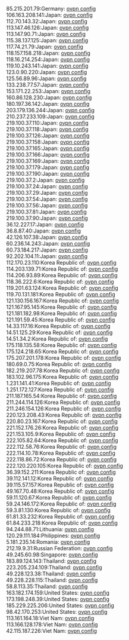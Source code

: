 85.215.201.79:Germany: [ovpn config](vpn/85_215_201_79.ovpn)  
106.163.208.141:Japan: [ovpn config](vpn/106_163_208_141.ovpn)  
112.70.143.32:Japan: [ovpn config](vpn/112_70_143_32.ovpn)  
113.147.46.126:Japan: [ovpn config](vpn/113_147_46_126.ovpn)  
113.147.90.71:Japan: [ovpn config](vpn/113_147_90_71.ovpn)  
115.38.137.125:Japan: [ovpn config](vpn/115_38_137_125.ovpn)  
117.74.21.79:Japan: [ovpn config](vpn/117_74_21_79.ovpn)  
118.157.158.218:Japan: [ovpn config](vpn/118_157_158_218.ovpn)  
118.16.214.254:Japan: [ovpn config](vpn/118_16_214_254.ovpn)  
119.10.243.141:Japan: [ovpn config](vpn/119_10_243_141.ovpn)  
123.0.90.220:Japan: [ovpn config](vpn/123_0_90_220.ovpn)  
125.56.89.96:Japan: [ovpn config](vpn/125_56_89_96.ovpn)  
133.238.77.57:Japan: [ovpn config](vpn/133_238_77_57.ovpn)  
153.171.22.253:Japan: [ovpn config](vpn/153_171_22_253.ovpn)  
160.86.128.230:Japan: [ovpn config](vpn/160_86_128_230.ovpn)  
180.197.36.142:Japan: [ovpn config](vpn/180_197_36_142.ovpn)  
203.179.136.244:Japan: [ovpn config](vpn/203_179_136_244.ovpn)  
210.237.233.109:Japan: [ovpn config](vpn/210_237_233_109.ovpn)  
219.100.37.110:Japan: [ovpn config](vpn/219_100_37_110.ovpn)  
219.100.37.118:Japan: [ovpn config](vpn/219_100_37_118.ovpn)  
219.100.37.126:Japan: [ovpn config](vpn/219_100_37_126.ovpn)  
219.100.37.158:Japan: [ovpn config](vpn/219_100_37_158.ovpn)  
219.100.37.165:Japan: [ovpn config](vpn/219_100_37_165.ovpn)  
219.100.37.166:Japan: [ovpn config](vpn/219_100_37_166.ovpn)  
219.100.37.169:Japan: [ovpn config](vpn/219_100_37_169.ovpn)  
219.100.37.179:Japan: [ovpn config](vpn/219_100_37_179.ovpn)  
219.100.37.190:Japan: [ovpn config](vpn/219_100_37_190.ovpn)  
219.100.37.2:Japan: [ovpn config](vpn/219_100_37_2.ovpn)  
219.100.37.24:Japan: [ovpn config](vpn/219_100_37_24.ovpn)  
219.100.37.29:Japan: [ovpn config](vpn/219_100_37_29.ovpn)  
219.100.37.54:Japan: [ovpn config](vpn/219_100_37_54.ovpn)  
219.100.37.56:Japan: [ovpn config](vpn/219_100_37_56.ovpn)  
219.100.37.81:Japan: [ovpn config](vpn/219_100_37_81.ovpn)  
219.100.37.90:Japan: [ovpn config](vpn/219_100_37_90.ovpn)  
36.12.227.17:Japan: [ovpn config](vpn/36_12_227_17.ovpn)  
36.8.87.40:Japan: [ovpn config](vpn/36_8_87_40.ovpn)  
42.126.107.38:Japan: [ovpn config](vpn/42_126_107_38.ovpn)  
60.236.14.243:Japan: [ovpn config](vpn/60_236_14_243.ovpn)  
60.73.184.217:Japan: [ovpn config](vpn/60_73_184_217.ovpn)  
92.202.104.11:Japan: [ovpn config](vpn/92_202_104_11.ovpn)  
112.170.23.110:Korea Republic of: [ovpn config](vpn/112_170_23_110.ovpn)  
114.203.139.71:Korea Republic of: [ovpn config](vpn/114_203_139_71.ovpn)  
114.206.93.89:Korea Republic of: [ovpn config](vpn/114_206_93_89.ovpn)  
118.36.222.6:Korea Republic of: [ovpn config](vpn/118_36_222_6.ovpn)  
119.201.63.124:Korea Republic of: [ovpn config](vpn/119_201_63_124.ovpn)  
119.70.131.181:Korea Republic of: [ovpn config](vpn/119_70_131_181.ovpn)  
121.130.156.167:Korea Republic of: [ovpn config](vpn/121_130_156_167.ovpn)  
121.167.95.145:Korea Republic of: [ovpn config](vpn/121_167_95_145.ovpn)  
121.181.182.98:Korea Republic of: [ovpn config](vpn/121_181_182_98.ovpn)  
121.191.59.45:Korea Republic of: [ovpn config](vpn/121_191_59_45.ovpn)  
14.33.117.16:Korea Republic of: [ovpn config](vpn/14_33_117_16.ovpn)  
14.51.125.29:Korea Republic of: [ovpn config](vpn/14_51_125_29.ovpn)  
14.51.34.2:Korea Republic of: [ovpn config](vpn/14_51_34_2.ovpn)  
175.118.135.58:Korea Republic of: [ovpn config](vpn/175_118_135_58.ovpn)  
175.124.218.65:Korea Republic of: [ovpn config](vpn/175_124_218_65.ovpn)  
175.207.201.178:Korea Republic of: [ovpn config](vpn/175_207_201_178.ovpn)  
180.69.0.75:Korea Republic of: [ovpn config](vpn/180_69_0_75.ovpn)  
182.219.207.78:Korea Republic of: [ovpn config](vpn/182_219_207_78.ovpn)  
183.102.96.175:Korea Republic of: [ovpn config](vpn/183_102_96_175.ovpn)  
1.231.141.41:Korea Republic of: [ovpn config](vpn/1_231_141_41.ovpn)  
1.251.172.127:Korea Republic of: [ovpn config](vpn/1_251_172_127.ovpn)  
211.187.165.54:Korea Republic of: [ovpn config](vpn/211_187_165_54.ovpn)  
211.244.114.126:Korea Republic of: [ovpn config](vpn/211_244_114_126.ovpn)  
211.246.154.126:Korea Republic of: [ovpn config](vpn/211_246_154_126.ovpn)  
220.123.208.43:Korea Republic of: [ovpn config](vpn/220_123_208_43.ovpn)  
220.80.23.167:Korea Republic of: [ovpn config](vpn/220_80_23_167.ovpn)  
221.152.176.26:Korea Republic of: [ovpn config](vpn/221_152_176_26.ovpn)  
221.153.105.9:Korea Republic of: [ovpn config](vpn/221_153_105_9.ovpn)  
222.105.82.64:Korea Republic of: [ovpn config](vpn/222_105_82_64.ovpn)  
222.112.58.76:Korea Republic of: [ovpn config](vpn/222_112_58_76.ovpn)  
222.114.10.78:Korea Republic of: [ovpn config](vpn/222_114_10_78.ovpn)  
222.118.86.72:Korea Republic of: [ovpn config](vpn/222_118_86_72.ovpn)  
222.120.220.105:Korea Republic of: [ovpn config](vpn/222_120_220_105.ovpn)  
36.39.152.211:Korea Republic of: [ovpn config](vpn/36_39_152_211.ovpn)  
39.112.141.12:Korea Republic of: [ovpn config](vpn/39_112_141_12.ovpn)  
39.115.57.157:Korea Republic of: [ovpn config](vpn/39_115_57_157.ovpn)  
49.167.70.48:Korea Republic of: [ovpn config](vpn/49_167_70_48.ovpn)  
59.11.120.67:Korea Republic of: [ovpn config](vpn/59_11_120_67.ovpn)  
59.24.146.172:Korea Republic of: [ovpn config](vpn/59_24_146_172.ovpn)  
59.3.81.130:Korea Republic of: [ovpn config](vpn/59_3_81_130.ovpn)  
61.81.33.232:Korea Republic of: [ovpn config](vpn/61_81_33_232.ovpn)  
61.84.233.218:Korea Republic of: [ovpn config](vpn/61_84_233_218.ovpn)  
94.244.88.71:Lithuania: [ovpn config](vpn/94_244_88_71.ovpn)  
120.29.111.184:Philippines: [ovpn config](vpn/120_29_111_184.ovpn)  
5.181.235.14:Romania: [ovpn config](vpn/5_181_235_14.ovpn)  
212.19.9.31:Russian Federation: [ovpn config](vpn/212_19_9_31.ovpn)  
49.245.60.98:Singapore: [ovpn config](vpn/49_245_60_98.ovpn)  
183.89.124.143:Thailand: [ovpn config](vpn/183_89_124_143.ovpn)  
223.205.234.109:Thailand: [ovpn config](vpn/223_205_234_109.ovpn)  
49.228.123.38:Thailand: [ovpn config](vpn/49_228_123_38.ovpn)  
49.228.228.115:Thailand: [ovpn config](vpn/49_228_228_115.ovpn)  
58.8.113.35:Thailand: [ovpn config](vpn/58_8_113_35.ovpn)  
163.182.174.159:United States: [ovpn config](vpn/163_182_174_159.ovpn)  
173.198.248.39:United States: [ovpn config](vpn/173_198_248_39.ovpn)  
185.229.225.206:United States: [ovpn config](vpn/185_229_225_206.ovpn)  
98.42.170.253:United States: [ovpn config](vpn/98_42_170_253.ovpn)  
113.161.164.18:Viet Nam: [ovpn config](vpn/113_161_164_18.ovpn)  
113.166.128.178:Viet Nam: [ovpn config](vpn/113_166_128_178.ovpn)  
42.115.187.226:Viet Nam: [ovpn config](vpn/42_115_187_226.ovpn)  
